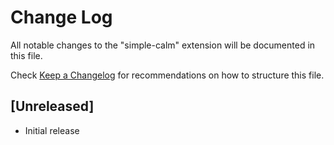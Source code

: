 # Change Log

All notable changes to the "simple-calm" extension will be documented in this file.

Check [Keep a Changelog](http://keepachangelog.com/) for recommendations on how to structure this file.

## [Unreleased]

- Initial release

